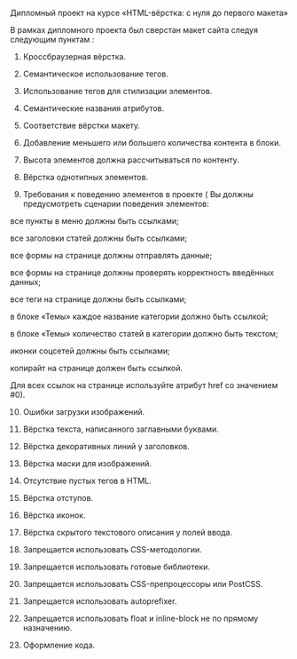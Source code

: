 Дипломный проект на курсе «HTML-вёрстка: с нуля до первого макета»

В рамках дипломного проекта был сверстан макет сайта следуя следующим пунктам : 

1. Кроссбраузерная вёрстка.

2. Семантическое использование тегов.

3. Использование тегов для стилизации элементов.

4. Семантические названия атрибутов.

5. Соответствие вёрстки макету.

6. Добавление меньшего или большего количества контента в блоки.

7. Высота элементов должна рассчитываться по контенту.

8. Вёрстка однотипных элементов.

9. Требования к поведению элементов в проекте (
Вы должны предусмотреть сценарии поведения элементов:

все пункты в меню должны быть ссылками;

все заголовки статей должны быть ссылками;

все формы на странице должны отправлять данные;

все формы на странице должны проверять корректность введённых данных;

все теги на странице должны быть ссылками;

в блоке «Темы» каждое название категории должно быть ссылкой;

в блоке «Темы» количество статей в категории должно быть текстом;

иконки соцсетей должны быть ссылками;

копирайт на странице должен быть ссылкой.

Для всех ссылок на странице используйте атрибут href со значением #0).


10. Ошибки загрузки изображений.

11. Вёрстка текста, написанного заглавными буквами.

12. Вёрстка декоративных линий у заголовков.

13. Вёрстка маски для изображений.

14. Отсутствие пустых тегов в HTML.

15. Вёрстка отступов.

16. Вёрстка иконок.

17. Вёрстка скрытого текстового описания у полей ввода.

18. Запрещается использовать CSS-методологии.

19. Запрещается использовать готовые библиотеки.

20. Запрещается использовать CSS-препроцессоры или PostCSS.

21. Запрещается использовать autoprefixer.

22. Запрещается использовать float и inline-block не по прямому назначению.

23. Оформление кода.
